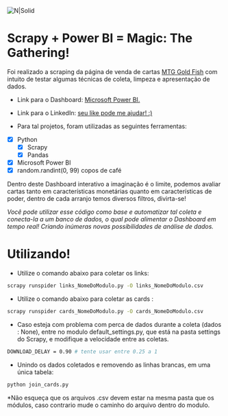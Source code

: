 ![N|Solid](https://i.imgur.com/PvOuhOr.png)

# Scrapy + Power BI = Magic: The Gathering!


Foi realizado a scraping da página de venda de cartas [MTG Gold Fish](https://www.mtggoldfish.com/) com intuito de testar algumas técnicas de coleta, limpeza e apresentação de dados.

- Link para o Dashboard: [Microsoft Power BI.](https://app.powerbi.com/view?r=eyJrIjoiYzhhMWI1NzMtYWM0ZS00NTMwLThlMWQtZDYzNDNkNzA1ZjI5IiwidCI6IjQ0NGZlYzNjLTFhZDAtNDFlZS1iNGRjLWY0Nzg5ZGZlNGQ5ZCJ9)

- Link para o LinkedIn: [seu like pode me ajudar! :)](https://www.linkedin.com/posts/fabio-augusto-buche-barros-a6271018b_python-powerbi-github-activity-6939687014703230976-oX4M?utm_source=linkedin_share&utm_medium=member_desktop_web)

- Para tal projetos, foram utilizadas as seguintes ferramentas:


- [x] Python
	- [x] Scrapy
	- [x] Pandas
- [x] Microsoft Power BI
- [x] random.randint(0, 99) copos de café 

Dentro deste Dashboard interativo a imaginação é o limite, podemos avaliar cartas tanto em características monetárias quanto em características de poder, dentro de cada arranjo temos diversos filtros, divirta-se!

*Você pode utilizar esse código como base e automatizar tal coleta e conecta-la a um banco de dados, o qual pode alimentar o Dashboard em tempo real! Criando inúmeras novas possibilidades de análise de dados.*


# Utilizando!

- Utilize o comando abaixo para coletar os links:
```sh
scrapy runspider links_NomeDoModulo.py -O links_NomeDoModulo.csv
```

- Utilize o comando abaixo para coletar as cards :
```sh
scrapy runspider cards_NomeDoModulo.py -O cards_NomeDoModulo.csv
```
- Caso esteja com problema com perca de dados durante a coleta (dados : None), entre no modulo default_settings.py, que está na pasta settings do Scrapy, e modifique a velocidade entre as coletas.
```sh
DOWNLOAD_DELAY = 0.90 # tente usar entre 0.25 a 1
``` 

- Unindo os dados coletados e removendo as linhas brancas, em uma única tabela:
```sh
python join_cards.py
``` 

*Não esqueça que os arquivos .csv devem estar na mesma pasta que os módulos, caso contrario mude o caminho do arquivo dentro do modulo. 
